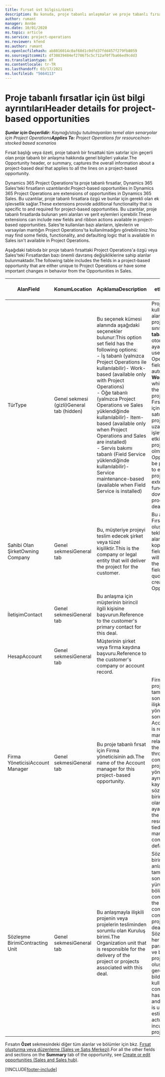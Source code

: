 ```yaml
---
title: Fırsat üst bilgisi/özeti
description: Bu konuda, proje tabanlı anlaşmalar ve proje tabanlı fırsat satırları hakkında bilgiler sağlanmaktadır.
author: rumant
manager: Annbe
ms.date: 10/01/2020
ms.topic: article
ms.service: project-operations
ms.reviewer: kfend
ms.author: rumant
ms.openlocfilehash: ab8016014c0af60d1c0dfd37fdd457f279fb8059
ms.sourcegitcommit: df30839484ef278675c5c712af0f7ba66ed9cdd3
ms.translationtype: HT
ms.contentlocale: tr-TR
ms.lasthandoff: 03/17/2021
ms.locfileid: "5664113"
---
```

# <a name="header-details-for-project-based-opportunities"></a><span data-ttu-id="b85da-103">Proje tabanlı fırsatlar için üst bilgi ayrıntıları</span><span class="sxs-lookup"><span data-stu-id="b85da-103">Header details for project-based opportunities</span></span>

<span data-ttu-id="b85da-104">_**Şunlar için Geçerlidir:** Kaynağı/stoğu tutulmayanları temel alan senaryolar için Project Operations_</span><span class="sxs-lookup"><span data-stu-id="b85da-104">_**Applies To:** Project Operations for resource/non-stocked based scenarios_</span></span>


<span data-ttu-id="b85da-105">Fırsat başlığı veya özeti, proje tabanlı bir fırsattaki tüm satırlar için geçerli olan proje tabanlı bir anlaşma hakkında genel bilgileri yakalar.</span><span class="sxs-lookup"><span data-stu-id="b85da-105">The Opportunity header, or summary, captures the overall information about a project-based deal that applies to all the lines on a project-based opportunity.</span></span>

<span data-ttu-id="b85da-106">Dynamics 365 Project Operations'ta proje tabanlı fırsatlar, Dynamics 365 Sales'teki fırsatların uzantılarıdır.</span><span class="sxs-lookup"><span data-stu-id="b85da-106">Project-based opportunities in Dynamics 365 Project Operations are extensions of opportunities in Dynamics 365 Sales.</span></span> <span data-ttu-id="b85da-107">Bu uzantılar, proje tabanlı fırsatlara özgü ve bunlar için gerekli olan ek işlevsellik sağlar.</span><span class="sxs-lookup"><span data-stu-id="b85da-107">These extensions provide additional functionality that is specific to and required for project-based opportunities.</span></span> <span data-ttu-id="b85da-108">Bu uzantılar, proje tabanlı fırsatlarda bulunan yeni alanları ve şerit eylemleri içerebilir.</span><span class="sxs-lookup"><span data-stu-id="b85da-108">These extensions can include new fields and ribbon actions available in project-based opportunities.</span></span> <span data-ttu-id="b85da-109">Sales'te kullanılan bazı alanların, işlevlerin ve varsayılan mantığın Project Operations'ta kullanılmadığını görebilirsiniz.</span><span class="sxs-lookup"><span data-stu-id="b85da-109">You may find some fields, functionality, and defaulting logic that is available in Sales isn't available in Project Operations.</span></span>

<span data-ttu-id="b85da-110">Aşağıdaki tabloda bir proje tabanlı fırsattaki Project Operations'a özgü veya Sales'teki Fırsatlardan bazı önemli davranış değişikliklerine sahip alanlar bulunmaktadır.</span><span class="sxs-lookup"><span data-stu-id="b85da-110">The following table includes the fields in a project-based opportunity that are either unique to Project Operations or have some important changes in behavior from the Opportunities in Sales.</span></span>

| <span data-ttu-id="b85da-111">**Alan**</span><span class="sxs-lookup"><span data-stu-id="b85da-111">**Field**</span></span> | <span data-ttu-id="b85da-112">**Konum**</span><span class="sxs-lookup"><span data-stu-id="b85da-112">**Location**</span></span> | <span data-ttu-id="b85da-113">**Açıklama**</span><span class="sxs-lookup"><span data-stu-id="b85da-113">**Description**</span></span> | <span data-ttu-id="b85da-114">**Aşağı yönlü etki**</span><span class="sxs-lookup"><span data-stu-id="b85da-114">**Downstream impact**</span></span> |
| --- | --- | --- | --- |
| <span data-ttu-id="b85da-115">Tür</span><span class="sxs-lookup"><span data-stu-id="b85da-115">Type</span></span> | <span data-ttu-id="b85da-116">Genel sekmesi (gizli)</span><span class="sxs-lookup"><span data-stu-id="b85da-116">General tab (hidden)</span></span> | <span data-ttu-id="b85da-117">Bu seçenek kümesi alanında aşağıdaki seçenekler bulunur:</span><span class="sxs-lookup"><span data-stu-id="b85da-117">This option set field has the following options:</span></span></br><span data-ttu-id="b85da-118">- İş tabanlı (yalnızca Project Operations ile kullanılabilir)</span><span class="sxs-lookup"><span data-stu-id="b85da-118">- Work-based (available only with Project Operations)</span></span></br><span data-ttu-id="b85da-119">- Öğe tabanlı (yalnızca Project Operations ve Sales yüklendiğinde kullanılabilir)</span><span class="sxs-lookup"><span data-stu-id="b85da-119">- Item-based (available only when Project Operations and Sales are installed)</span></span></br><span data-ttu-id="b85da-120">- Servis bakımı tabanlı (Field Service yüklendiğinde kullanılabilir)</span><span class="sxs-lookup"><span data-stu-id="b85da-120">- Service maintenance-based (available when Field Service is installed)</span></span> | <span data-ttu-id="b85da-121">Project Operations kullandığınızda bu alan değeri, Fırsatı proje tabanlı olarak sınıflandıran **İş tabanlı** değerine otomatik olarak ayarlanır.</span><span class="sxs-lookup"><span data-stu-id="b85da-121">When you use Project Operations, this field value is automatically set to **Work-based** which classifies the Opportunity as project-based.</span></span> <span data-ttu-id="b85da-122">Fırsat, bu anlaşma için aşağı yönlü satış sürecinde projeye özgü tüm uzantıları ve işlevleri etkinleştirmek için proje tabanlı olmalıdır.</span><span class="sxs-lookup"><span data-stu-id="b85da-122">An Opportunity should be project-based to enable all project-specific extensions and functionality in the downstream sales process for this deal.</span></span> |
| <span data-ttu-id="b85da-123">Sahibi Olan Şirket</span><span class="sxs-lookup"><span data-stu-id="b85da-123">Owning Company</span></span> | <span data-ttu-id="b85da-124">Genel sekmesi</span><span class="sxs-lookup"><span data-stu-id="b85da-124">General tab</span></span> | <span data-ttu-id="b85da-125">Bu, müşteriye projeyi teslim edecek şirket veya tüzel kişiliktir.</span><span class="sxs-lookup"><span data-stu-id="b85da-125">This is the company or legal entity that will deliver the project for the customer.</span></span> | <span data-ttu-id="b85da-126">Bu alan bilgisi, bu Fırsattan oluşturulan Proje teklifindeki ilgili alana kopyalanır.</span><span class="sxs-lookup"><span data-stu-id="b85da-126">This field information will be copied to the corresponding field on the Project quote that is created from this Opportunity.</span></span> |
| <span data-ttu-id="b85da-127">İletişim</span><span class="sxs-lookup"><span data-stu-id="b85da-127">Contact</span></span> | <span data-ttu-id="b85da-128">Genel sekmesi</span><span class="sxs-lookup"><span data-stu-id="b85da-128">General tab</span></span> | <span data-ttu-id="b85da-129">Bu anlaşma için müşterinin birincil ilgili kişisine başvurun.</span><span class="sxs-lookup"><span data-stu-id="b85da-129">Reference to the customer's primary contact for this deal.</span></span> | |
| <span data-ttu-id="b85da-130">Hesap</span><span class="sxs-lookup"><span data-stu-id="b85da-130">Account</span></span> | <span data-ttu-id="b85da-131">Genel sekmesi</span><span class="sxs-lookup"><span data-stu-id="b85da-131">General tab</span></span> | <span data-ttu-id="b85da-132">Müşterinin şirket veya firma kaydına başvuru.</span><span class="sxs-lookup"><span data-stu-id="b85da-132">Reference to the customer's company or account record.</span></span> | |
| <span data-ttu-id="b85da-133">Firma Yöneticisi</span><span class="sxs-lookup"><span data-stu-id="b85da-133">Account Manager</span></span> | <span data-ttu-id="b85da-134">Genel sekmesi</span><span class="sxs-lookup"><span data-stu-id="b85da-134">General tab</span></span> | <span data-ttu-id="b85da-135">Bu proje tabanlı fırsat için Firma yöneticisinin adı.</span><span class="sxs-lookup"><span data-stu-id="b85da-135">The name of the Account manager for this project-based opportunity.</span></span> | <span data-ttu-id="b85da-136">Firma yöneticisi, bu projenin tamamlanmasından sonra müşteriyle ilişkiyi yönetmekten sorumludur.</span><span class="sxs-lookup"><span data-stu-id="b85da-136">The Account manager is responsible for managing the relationship with the customer through the completion of this project.</span></span> <span data-ttu-id="b85da-137">Firma yöneticisine bağlı ayrılabilir kaynak kaydına göre sözleşme yapan birim varsayılan olarak ayarlanır.</span><span class="sxs-lookup"><span data-stu-id="b85da-137">Based on the bookable resource record tied to the Account manager, the contracting unit is defaulted.</span></span> |
| <span data-ttu-id="b85da-138">Sözleşme Birimi</span><span class="sxs-lookup"><span data-stu-id="b85da-138">Contracting Unit</span></span> | <span data-ttu-id="b85da-139">Genel sekmesi</span><span class="sxs-lookup"><span data-stu-id="b85da-139">General tab</span></span> | <span data-ttu-id="b85da-140">Bu anlaşmayla ilişkili projenin veya projelerin tesliminden sorumlu olan Kuruluş birimi.</span><span class="sxs-lookup"><span data-stu-id="b85da-140">The Organization unit that is responsible for the delivery of the project or projects associated with this deal.</span></span> | <span data-ttu-id="b85da-141">Sözleşme yapan birim, şirketin anlaşma tamamlandıktan sonra projeleri yürüten bölümüdür.</span><span class="sxs-lookup"><span data-stu-id="b85da-141">The contracting unit is the division of the company that will complete the project(s) after the deal is closed.</span></span> <span data-ttu-id="b85da-142">Sözleşme yapan her biriminin bir para birimi vardır ve bu para birimi, proje sırasında oluşan tahmini ve gerçek maliyetleri bildirmek için kullanılır.</span><span class="sxs-lookup"><span data-stu-id="b85da-142">Every contracting unit has a currency, and this currency is used to report estimated and actual costs incurred during the project.</span></span> |

<span data-ttu-id="b85da-143">Fırsatın **Özet** sekmesindeki diğer tüm alanlar ve bölümler için bkz. [Fırsat oluşturma veya düzenleme (Sales ve Satış Merkezi)](https://docs.microsoft.com/dynamics365/sales-enterprise/create-edit-opportunity-sales).</span><span class="sxs-lookup"><span data-stu-id="b85da-143">For all the other fields and sections on the **Summary** tab of the opportunity, see [Create or edit opportunities (Sales and Sales hub)](https://docs.microsoft.com/dynamics365/sales-enterprise/create-edit-opportunity-sales).</span></span>


[!INCLUDE[footer-include](../includes/footer-banner.md)]
